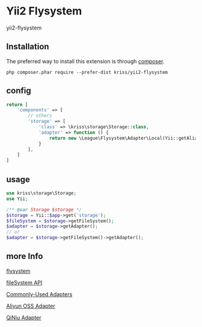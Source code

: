 Yii2 Flysystem
==============
yii2-flysystem

Installation
------------

The preferred way to install this extension is through [composer](http://getcomposer.org/download/).

```
php composer.phar require --prefer-dist kriss/yii2-flysystem
```

config
-----

```php
return [
    'components' => [
        // others
        'storage' => [
            'class' => \kriss\storage\Storage::class,
            'adapter' => function () {
                return new \League\Flysystem\Adapter\Local(Yii::getAlias('@webroot/files'));
            }
        ],
    ]
]
```

usage
-----

```php
use kriss\storage\Storage;
use Yii;

/** @var Storage $storage */
$storage = Yii::$app->get('storage');
$fileSystem = $storage->getFileSystem();
$adapter = $storage->getAdapter();
// or
$adapter = $storage->getFileSystem()->getAdapter();
```

more Info
-----

[flysystem](https://github.com/thephpleague/flysystem)

[fileSystem API](https://flysystem.thephpleague.com/docs/usage/filesystem-api/)

[Commonly-Used Adapters](https://github.com/thephpleague/flysystem#user-content-adapters)

[Aliyun OSS Adapter](https://github.com/xxtime/flysystem-aliyun-oss)

[QiNiu Adapter](https://github.com/overtrue/flysystem-qiniu)
